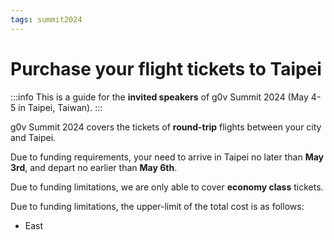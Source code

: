 ```yaml
---
tags: summit2024
---
```

# Purchase your flight tickets to Taipei

:::info
This is a guide for the **invited speakers** of g0v Summit 2024 (May 4-5 in Taipei, Taiwan).
:::

g0v Summit 2024 covers the tickets of **round-trip** flights between your city and Taipei.

Due to funding requirements, your need to arrive in Taipei no later than **May 3rd**, and depart no earlier than **May 6th**.

Due to funding limitations, we are only able to cover **economy class** tickets.

Due to funding limitations, the upper-limit of the total cost is as follows:
- East